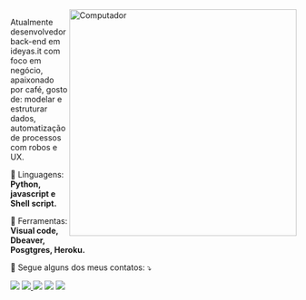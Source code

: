 <img src="https://instagram.fsdu1-1.fna.fbcdn.net/v/t51.2885-15/e35/19050229_219196401921034_8772866161193779200_n.jpg?_nc_ht=instagram.fsdu1-1.fna.fbcdn.net&_nc_cat=110&_nc_ohc=hxIJApy19hYAX9WXtVc&tp=1&oh=185a5a19db9b65bc3abf91c13dd960e6&oe=5FF45392" min-width="400px" max-width="400px" width="400px" align="right" alt="Computador">

<p align="left"> 
  Atualmente desenvolvedor back-end em ideyas.it com foco em negócio, apaixonado por café, gosto de: modelar e estruturar dados, automatização de processos com robos e UX. 
</p>
<p align="left">
  🦄 Linguagens: <strong> Python, javascript e Shell script.</strong>
</p>
<p align="left">
  💼 Ferramentas: <strong>Visual code, Dbeaver, Posgtgres, Heroku.</strong>
</p>
<p align="left">
  💌 Segue alguns dos meus contatos: ⤵️
</p>
<p align="left">
  <a href="mailto:marcelomendes@ideyas.it" alt="Gmail">
  <img src="https://img.shields.io/badge/-Gmail-FF0000?style=flat-square&labelColor=FF0000&logo=gmail&logoColor=white&link=mailto:marcelomendes@ideyas.it" /></a>

<a href="https://www.linkedin.com/in/marcelo-mendes/" alt="Linkedin">
  <img src="https://img.shields.io/badge/-Linkedin-0e76a8?style=flat-square&logo=Linkedin&logoColor=white&link=https://www.linkedin.com/in/marcelo-mendes/"/>
</a>

  <a href="https://api.whatsapp.com/send?phone=5527988712454" alt="WhatsApp">
  <img src="https://img.shields.io/badge/-WhatsApp-25d366?style=flat-square&labelColor=25d366&logo=whatsapp&logoColor=white&link=https://api.whatsapp.com/send?phone=5527988712454"/></a>

  <a href="https://www.facebook.com/marcelocelularxiaomi/" alt="Facebook">
  <img src="https://img.shields.io/badge/-Facebook-3b5998?style=flat-square&labelColor=3b5998&logo=facebook&logoColor=white&link=https://www.facebook.com/marcelocelularxiaomi/"/></a>

 <a href="https://www.instagram.com/marcelopmendes94/" alt="Instagram">
  <img src="https://img.shields.io/badge/-Instagram-DF0174?style=flat-square&labelColor=DF0174&logo=instagram&logoColor=white&link=https://www.instagram.com/marcelopmendes94/"/>
</a>
  

  
  
</p>  
